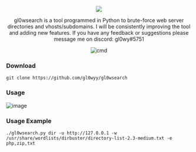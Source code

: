 <div align='center'>
<img src='https://user-images.githubusercontent.com/98056797/201202479-0b675e37-961a-4ec2-8f32-24bee7de8779.png'></img>

gl0wsearch is a tool programmed in Python to brute-force web server directories and vhosts/subdomains. I will be consistently improving the tool and adding new features. If you have any feedback or suggestions please message me on discord: gl0wy#5751

![cmd](https://user-images.githubusercontent.com/98056797/201201378-689a57a6-1e7f-4800-b521-1896f17c7cb0.png)
</div>

### Download
```
git clone https://github.com/gl0wyy/gl0wsearch
```
### Usage
![image](https://user-images.githubusercontent.com/98056797/201211963-62af51ba-a02c-496a-bd56-d7a1c094668b.png)

### Usage Example
```
./gl0wsearch.py dir -u http://127.0.0.1 -w /usr/share/wordlists/dirbuster/directory-list-2.3-medium.txt -e php,zip,txt
```

